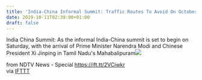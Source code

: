 ```yaml
---
title: 'India-China Informal Summit: Traffic Routes To Avoid On October 11-12'
date: 2019-10-11T02:39:00+01:00
draft: false
---
```


India China Summit: As the informal India-China summit is set to begin on Saturday, with the arrival of Prime Minister Narendra Modi and Chinese President Xi Jinping in Tamil Nadu's Mahabalipuram![](http://feeds.feedburner.com/~r/NDTV-LatestNews/~4/n4C5hyTLIAo)  
  
from NDTV News - Special https://ift.tt/2VCiwkr  
via [IFTTT](https://ifttt.com/?ref=da&site=blogger)